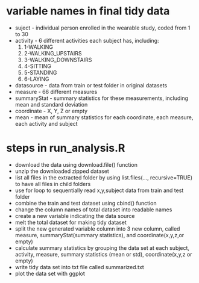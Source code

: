 # variable names in final tidy data

* suject - individual person enrolled in the wearable study, coded from 1 to 30
* activity - 6 different activities each subject has, including:
  1. 1-WALKING
  2. 2-WALKING_UPSTAIRS
  3. 3-WALKING_DOWNSTAIRS
  4. 4-SITTING
  5. 5-STANDING
  6. 6-LAYING
* datasource - data from train or test folder in original datasets
* measure - 66 different measures
* summaryStat - summary statistics for these measurements, including mean and standard deviation
* coordinate - X, Y, Z or empty
* mean - mean of summary statistics for each coordinate, each measure, each activity and subject

# steps in run_analysis.R

* download the data using download.file() function
* unzip the downloaded zipped dataset
* list all files in the extracted folder by using list.files(..., recursive=TRUE) to have all files in child folders
* use for loop to sequentially read x,y,subject data from train and test folder
* combine the train and test dataset using cbind() function
* change the column names of total dataset into readable names
* create a new variable indicating the data source
* melt the total dataset for making tidy dataset
* split the new generated variable column into 3 new column, called measure, summaryStat(summary statistics), and coordinate(x,y,z,or empty)
* calculate summary statistics by grouping the data set at each subject, activity, measure, summary statistics (mean or std), coordinate(x,y,z or empty)
* write tidy data set into txt file called summarized.txt
* plot the data set with ggplot